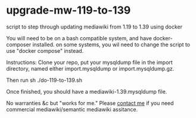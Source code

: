 # upgrade-mw-119-to-139

script to step through updating mediawiki from 1.19 to 1.39 using docker

You will need to be on a bash compatible system, and have docker-composer
installed. on some systems, you wil need to change the script to use "docker
compose" instead.


Instructions: Clone your repo, put your mysqldump file in the import directory, named either import.mysqldump or import.mysqldump.gz.

Then run sh ./do-119-to-139.sh

Once finished, you should have a mediawiki-1.39.mysqldump file.

No warranties &c but "works for me."  Please [contact me](https://zooid.org/~vid) if you need commercial mediawiki/semantic mediawiki assitance. 


